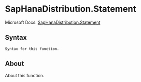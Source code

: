 ---
---

# SapHanaDistribution.Statement

Microsoft Docs: [SapHanaDistribution.Statement](https://docs.microsoft.com/en-us/powerquery-m/saphanadistribution-statement)

## Syntax

```
Syntax for this function.
```

## About

About this function.

